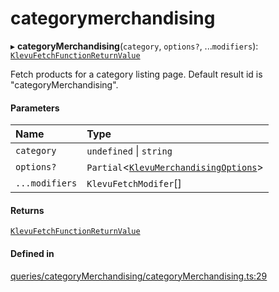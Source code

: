 # categorymerchandising
      
▸ **categoryMerchandising**(`category`, `options?`, ...`modifiers`): [`KlevuFetchFunctionReturnValue`](klevufetchfunctionreturnvalue.md)

Fetch products for a category listing page.
Default result id is "categoryMerchandising".

#### Parameters

| Name | Type |
| :------ | :------ |
| `category` | `undefined` \| `string` |
| `options?` | `Partial`<[`KlevuMerchandisingOptions`](klevumerchandisingoptions.md)\> |
| `...modifiers` | `KlevuFetchModifer`[] |

#### Returns

[`KlevuFetchFunctionReturnValue`](klevufetchfunctionreturnvalue.md)

#### Defined in

[queries/categoryMerchandising/categoryMerchandising.ts:29](https://github.com/klevultd/frontend-sdk/blob/1b37b18/packages/klevu-core/src/queries/categoryMerchandising/categoryMerchandising.ts#L29)

